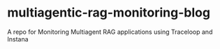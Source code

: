 # multiagentic-rag-monitoring-blog
A repo for Monitoring Multiagent RAG applications using Traceloop and Instana
